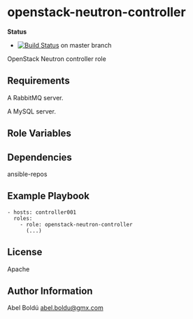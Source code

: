 openstack-neutron-controller
=================

**Status**
* [![Build Status](https://travis-ci.org/openstack-ansible-galaxy/openstack-neutron-controller.svg?branch=master)](https://travis-ci.org/openstack-ansible-galaxy/openstack-neutron-controller) on master branch

OpenStack Neutron controller role


Requirements
------------

A RabbitMQ server.

A MySQL server.


Role Variables
--------------


Dependencies
------------

ansible-repos


Example Playbook
----------------

    - hosts: controller001
      roles:
        - role: openstack-neutron-controller
          (...)



License
-------

Apache

Author Information
------------------

Abel Boldú <abel.boldu@gmx.com>
